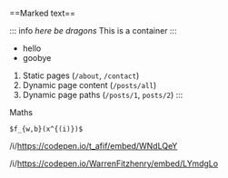 ==Marked text==

::: info
_here be dragons_
This is a container
:::

- hello
- goobye

1. Static pages (`/about`, `/contact`)
2. Dynamic page content (`/posts/all`)
3. Dynamic page paths (`/posts/1`, `posts/2`)
   :::

Maths

`$f_{w,b}(x^{(i)})$`

/i/https://codepen.io/t_afif/embed/WNdLQeY

/i/https://codepen.io/WarrenFitzhenry/embed/LYmdgLo
